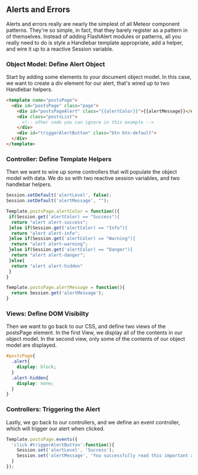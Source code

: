 ## Alerts and Errors  

Alerts and errors really are nearly the simplest of all Meteor component patterns.  They're so simple, in fact, that they barely register as a pattern in of themselves.  Instead of adding FlashAlert modules or patterns, all you really need to do is style a Handlebar template appropriate, add a helper, and wire it up to a reactive Session variable.

### Object Model:  Define Alert Object
Start by adding some elements to your document object model.  In this case, we want to create a div element for our alert, that's wired up to two Handlebar helpers.  

````html
<template name="postsPage">
  <div id="postsPage" class="page">
    <div id="postsPageAlert" class="{{alertColor}}">{{alertMessage}}</div>
    <div class="postsList">
      <!-- other code you can ignore in this example -->
    </div>
    <div id="triggerAlertButton" class="btn btn-default">
  </div>
</template>
````

### Controller:  Define Template Helpers  
Then we want to wire up some controllers that will populate the object model with data.  We do so with two reactive session variables, and two handlebar helpers.

````js
Session.setDefault('alertLevel', false);
Session.setDefault('alertMessage', "");

Template.postsPage.alertColor = function(){
 if(Session.get('alertColor) == "Success"){
  return "alert alert-success";
 }else if(Session.get('alertColor) == "Info"){
  return "alert alert-info";
 }else if(Session.get('alertColor) == "Warning"){
  return "alert alert-warning";
 }else if(Session.get('alertColor) == "Danger"){
  return "alert alert-danger";
 }else{
  return "alert alert-hidden"
 }
}

Template.postsPage.alertMessage = function(){
  return Session.get('alertMessage');
}
````


### Views: Define DOM Visibilty
Then we want to go back to our CSS, and define two views of the postsPage element.  In the first View, we display all of the contents in our object model.  In the second view, only some of the contents of our object model are displayed.  

````css
#postsPage{
  .alert{
    display: block;
  }
  .alert-hidden{
    display: none;
  }
}
````

### Controllers:  Triggering the Alert
Lastly, we go back to our controllers, and we define an event controller, which will trigger our alert when clicked.  

````js
Template.postsPage.events({
  'click #triggerAlertButton':function(){
    Session.set('alertLevel', 'Success');
    Session.set('alertMessage', 'You successfully read this important alert message.');
  }
});
````
